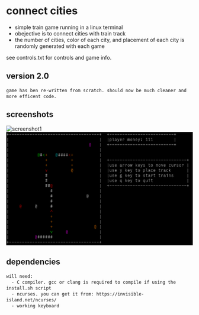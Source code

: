 # connect cities
 - simple train game running in a linux terminal
  - obejective is to connect cities with train track
  - the number of cities, color of each city, and placement of each city is randomly generated with each game
  
see controls.txt for controls and game info.

  ## version 2.0
    game has ben re-written from scratch. should now be much cleaner and more efficent code. 
    
 ## screenshots
  ![screenshot1](/creenshots/Screenshot1.png)
  ![screenshot2](/screenshots/screenshot2.png)
    
  ## dependencies 
    will need:
      - C compiler. gcc or clang is required to compile if using the install.sh script
      - ncurses. you can get it from: https://invisible-island.net/ncurses/
      - working keyboard
